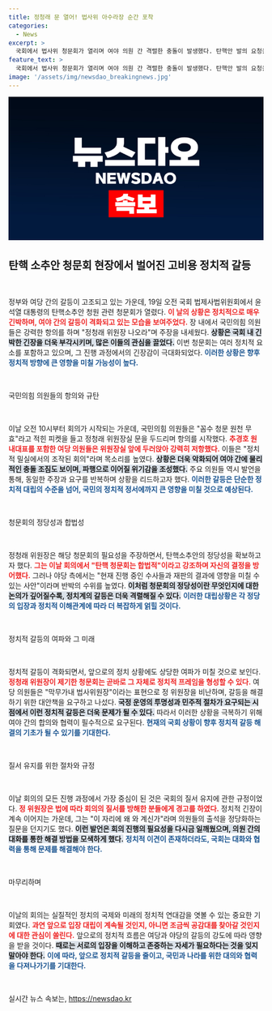 ```yaml
---
title: 정청래 문 열어! 법사위 아수라장 순간 포착
categories:
  - News
excerpt: >
  국회에서 법사위 청문회가 열리며 여야 의원 간 격렬한 충돌이 발생했다. 탄핵안 발의 요청을 둘러싼 긴장감 속, 정청래 위원장에 대한 항의가 거세지며 국회는 아수라장으로 변했다. 이 혼란의 끝은 어디일까?
feature_text: >
  국회에서 법사위 청문회가 열리며 여야 의원 간 격렬한 충돌이 발생했다. 탄핵안 발의 요청을 둘러싼 긴장감 속, 정청래 위원장에 대한 항의가 거세지며 국회는 아수라장으로 변했다. 이 혼란의 끝은 어디일까?
image: '/assets/img/newsdao_breakingnews.jpg'
---
```


<p><img src="/assets/img/newsdao_breakingnews.jpg" alt="implanttips 속보" /></p>

<h2 data-ke-size="size26">탄핵 소추안 청문회 현장에서 벌어진 고비용 정치적 갈등</h2>

<p data-ke-size="size16">&nbsp;</p> 

<p>정부와 여당 간의 갈등이 고조되고 있는 가운데, 19일 오전 국회 법제사법위원회에서 윤석열 대통령의 탄핵소추안 청원 관련 청문회가 열렸다. <b><span style="color: #ee2323;">이 날의 상황은 정치적으로 매우 긴박하며, 여야 간의 갈등이 격화되고 있는 모습을 보여주었다.</span></b> 장 내에서 국민의힘 의원들은 강력한 항의를 하며 "정청래 위원장 나오라"며 주장을 내세웠다. <b><span style="background-color: #21538527;">상황은 국회 내 긴박한 긴장을 더욱 부각시키며, 많은 이들의 관심을 끌었다.</span></b> 이번 청문회는 여러 정치적 요소를 포함하고 있으며, 그 진행 과정에서의 긴장감이 극대화되었다. <b><span style="color: #1a5490;">이러한 상황은 향후 정치적 방향에 큰 영향을 미칠 가능성이 높다.</span></b></p>

<p data-ke-size="size16">&nbsp;</p>

<p>국민의힘 의원들의 항의와 규탄</p>

<p data-ke-size="size16">&nbsp;</p> 

<p>이날 오전 10시부터 회의가 시작되는 가운데, 국민의힘 의원들은 "꼼수 청문 원천 무효"라고 적힌 피켓을 들고 정청래 위원장실 문을 두드리며 항의를 시작했다. <b><span style="color: #ee2323;">추경호 원내대표를 포함한 여당 의원들은 위원장실 앞에 두러앉아 강력히 저항했다.</span></b> 이들은 "정치적 밀실에서의 조작된 회의"라며 목소리를 높였다. <b><span style="background-color: #21538527;">상황은 더욱 악화되어 여야 간에 물리적인 충돌 조짐도 보이며, 파행으로 이어질 위기감을 조성했다.</span></b> 주요 의원들 역시 발언을 통해, 동일한 주장과 요구를 반복하며 상황을 리드하고자 했다. <b><span style="color: #1a5490;">이러한 갈등은 단순한 정치적 대립의 수준을 넘어, 국민의 정치적 정서에까지 큰 영향을 미칠 것으로 예상된다.</span></b></p>

<p data-ke-size="size16">&nbsp;</p>

<p>청문회의 정당성과 합법성</p>

<p data-ke-size="size16">&nbsp;</p> 

<p>정청래 위원장은 해당 청문회의 필요성을 주장하면서, 탄핵소추안의 정당성을 확보하고자 했다. <b><span style="color: #ee2323;">그는 이날 회의에서 "탄핵 청문회는 합법적"이라고 강조하며 자신의 결정을 방어했다.</span></b> 그러나 야당 측에서는 "현재 진행 중인 수사들과 재판의 결과에 영향을 미칠 수 있는 사안"이라며 반박의 수위를 높였다. <b><span style="background-color: #21538527;">이처럼 청문회의 정당성이란 무엇인지에 대한 논의가 깊어질수록, 정치계의 갈등은 더욱 격렬해질 수 있다.</span></b> <b><span style="color: #1a5490;">이러한 대립상황은 각 정당의 입장과 정치적 이해관계에 따라 더 복잡하게 얽힐 것이다.</span></b></p>

<p data-ke-size="size16">&nbsp;</p>

<p>정치적 갈등의 여파와 그 미래</p>

<p data-ke-size="size16">&nbsp;</p> 

<p>정치적 갈등이 격화되면서, 앞으로의 정치 상황에도 상당한 여파가 미칠 것으로 보인다. <b><span style="color: #ee2323;">정청래 위원장이 제기한 청문회는 곧바로 그 자체로 정치적 프레임을 형성할 수 있다.</span></b> 여당 의원들은 "막무가내 법사위원장"이라는 표현으로 정 위원장을 비난하며, 갈등을 해결하기 위한 대안책을 요구하고 나섰다. <b><span style="background-color: #21538527;">국정 운영의 투명성과 민주적 절차가 요구되는 시점에서 이런 정치적 갈등은 더욱 문제가 될 수 있다.</span></b> 따라서 이러한 상황을 극복하기 위해 여야 간의 합의와 협력이 필수적으로 요구된다. <b><span style="color: #1a5490;">현재의 국회 상황이 향후 정치적 갈등 해결의 기초가 될 수 있기를 기대한다.</span></b></p>

<p data-ke-size="size16">&nbsp;</p>

<p>질서 유지를 위한 절차와 규정</p>

<p data-ke-size="size16">&nbsp;</p> 

<p>이날 회의의 모든 진행 과정에서 가장 중심이 된 것은 국회의 질서 유지에 관한 규정이었다. <b><span style="color: #ee2323;">정 위원장은 법에 따라 회의의 질서를 방해한 분들에게 경고를 하였다.</span></b> 정치적 긴장이 계속 이어지는 가운데, 그는 "이 자리에 왜 와 계신가"라며 의원들의 출석을 정당화하는 질문을 던지기도 했다. <b><span style="background-color: #21538527;">이런 발언은 회의 진행의 필요성을 다시금 일깨웠으며, 의원 간의 대화를 통한 해결 방법을 모색하게 했다.</span></b> <b><span style="color: #1a5490;">정치적 이견이 존재하더라도, 국회는 대화와 협력을 통해 문제를 해결해야 한다.</span></b></p>

<p data-ke-size="size16">&nbsp;</p>

<p>마무리하며</p>

<p data-ke-size="size16">&nbsp;</p> 

<p>이날의 회의는 실질적인 정치의 국제와 미래의 정치적 연대감을 엿볼 수 있는 중요한 기회였다. <b><span style="color: #ee2323;">과연 앞으로 입장 대립이 계속될 것인지, 아니면 조금씩 공감대를 찾아갈 것인지에 대한 관심이 쏠린다.</span></b> 앞으로의 정치적 흐름은 여당과 야당의 갈등의 강도에 따라 영향을 받을 것이다. <b><span style="background-color: #21538527;">때로는 서로의 입장을 이해하고 존중하는 자세가 필요하다는 것을 잊지 말아야 한다.</span></b> <b><span style="color: #1a5490;">이에 따라, 앞으로 정치적 갈등을 줄이고, 국민과 나라를 위한 대의와 협력을 다져나가기를 기대한다.</span></b></p>

<p data-ke-size="size16">&nbsp;</p>
실시간 뉴스 속보는, <a href="https://newsdao.kr" rel="dofollow">https://newsdao.kr</a>



